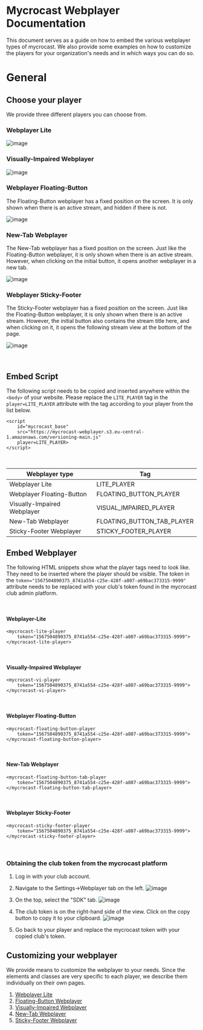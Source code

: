 # Mycrocast Webplayer Documentation

This document serves as a guide on how to embed the various webplayer types of mycrocast. We also provide some examples on how to customize the players for your organization's needs and in which ways you can do so.

# General

## Choose your player

We provide three different players you can choose from.

### Webplayer Lite

![image](https://github.com/mycrocast/webplayer-documentation/assets/82024455/f5157569-2d69-4f74-89ee-d921b4b8d17d)
&nbsp;

### Visually-Impaired Webplayer

![image](https://github.com/mycrocast/webplayer-documentation/assets/82024455/06ed7946-6b95-415f-b3d5-b1a382c3b9e1)
&nbsp;

### Webplayer Floating-Button

The Floating-Button webplayer has a fixed position on the screen. It is only shown when there is an active stream, and hidden if there is not.

![image](https://github.com/mycrocast/webplayer-documentation/assets/82024455/a1469b08-ccec-4c3d-8e8b-98520c400dd8)
&nbsp;

### New-Tab Webplayer

The New-Tab webplayer has a fixed position on the screen. Just like the Floating-Button webplayer, it is only shown when there is an active stream. However, when clicking on the initial button, it opens another webplayer in a new tab.

![image](https://github.com/user-attachments/assets/1f55de9d-e5dd-4f16-91bb-ff3aff1c19af)
&nbsp;

### Webplayer Sticky-Footer

The Sticky-Footer webplayer has a fixed position on the screen. Just like the Floating-Button webplayer, it is only shown when there is an active stream. However, the initial button also contains the stream title here, and when clicking on it, it opens the following stream view at the bottom of the page.

![image](https://github.com/user-attachments/assets/afe0a279-f3dc-4d40-9557-c866c397db05)

&nbsp;

## Embed Script

The following script needs to be copied and inserted anywhere within the ```<body>``` of your website. Please replace the ```LITE_PLAYER``` tag in the ```player=LITE_PLAYER``` attribute with the tag according to your player from the list below.

```
<script
	id="mycrocast_base"
	src="https://mycrocast-webplayer.s3.eu-central-1.amazonaws.com/versioning-main.js"
	player=LITE_PLAYER>
</script>
```
&nbsp;

| Webplayer type | Tag |
|-----|-----|
| Webplayer Lite | LITE_PLAYER |
| Webplayer Floating-Button | FLOATING_BUTTON_PLAYER |
| Visually-Impaired Webplayer | VISUAL_IMPAIRED_PLAYER |
| New-Tab Webplayer | FLOATING_BUTTON_TAB_PLAYER |
| Sticky-Footer Webplayer | STICKY_FOOTER_PLAYER |

## Embed Webplayer

The following HTML snippets show what the player tags need to look like. They need to be inserted where the player should be visible. The token in the ```token="1567504890375_8741a554-c25e-428f-a807-a69bac373315-9999"``` attribute needs to be replaced with your club's token found in the mycrocast club admin platform.

&nbsp;

#### Webplayer-Lite
```
<mycrocast-lite-player
	token="1567504890375_8741a554-c25e-428f-a807-a69bac373315-9999">
</mycrocast-lite-player>
```
&nbsp;

#### Visually-Impaired Webplayer
```
<mycrocast-vi-player
    token="1567504890375_8741a554-c25e-428f-a807-a69bac373315-9999">
</mycrocast-vi-player>
```
&nbsp;

#### Webplayer Floating-Button
```
<mycrocast-floating-button-player
    token="1567504890375_8741a554-c25e-428f-a807-a69bac373315-9999">
</mycrocast-floating-button-player>
```
&nbsp;

#### New-Tab Webplayer
```
<mycrocast-floating-button-tab-player
    token="1567504890375_8741a554-c25e-428f-a807-a69bac373315-9999">
</mycrocast-floating-button-tab-player>
```
&nbsp;

#### Webplayer Sticky-Footer
```
<mycrocast-sticky-footer-player
    token="1567504890375_8741a554-c25e-428f-a807-a69bac373315-9999">
</mycrocast-sticky-footer-player>
```
&nbsp;

### Obtaining the club token from the mycrocast platform

1. Log in with your club account.
2. Navigate to the Settings->Webplayer tab on the left.
   ![image](https://github.com/mycrocast/webplayer-documentation/assets/82024455/0c2bec14-54ff-4a1d-8518-dab3ba545850)

3. On the top, select the "SDK" tab.
   ![image](https://github.com/mycrocast/webplayer-documentation/assets/82024455/daaf54a1-09de-439c-9552-6d0ee1412bc3)

4. The club token is on the right-hand side of the view. Click on the copy button to copy it to your clipboard.
   ![image](https://github.com/mycrocast/webplayer-documentation/assets/82024455/4fb73e5d-d241-40aa-b3d6-ba797ee4a0e5)

5. Go back to your player and replace the mycrocast token with your copied club's token.

## Customizing your webplayer
We provide means to customize the webplayer to your needs. Since the elements and classes are very specific to each player, we describe them individually on their own pages.

1. [Webplayer Lite](https://mycrocast.github.io/webplayer-documentation/lite)
2. [Floating-Button Webplayer](https://mycrocast.github.io/webplayer-documentation/floating)
3. [Visually-Impaired Webplayer](https://mycrocast.github.io/webplayer-documentation/vi)
4. [New-Tab Webplayer](https://mycrocast.github.io/webplayer-documentation/new-tab)
5. [Sticky-Footer Webplayer](https://mycrocast.github.io/webplayer-documentation/sticky-footer)


